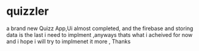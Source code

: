 # quizzler
 a brand new Quizz App,Ui almost completed, and the firebase and storing data is the last i need to implment ,anyways thats what i acheived for now and i hope i will try to implmenet it more , Thanks

